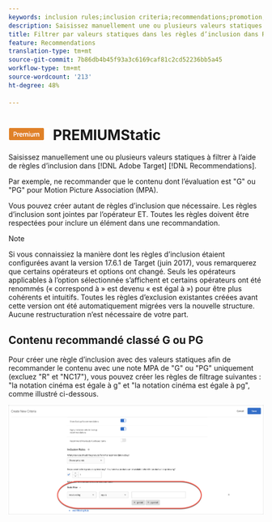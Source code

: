 ```yaml
---
keywords: inclusion rules;inclusion criteria;recommendations;promotion;promotions;dynamic filtering;static;static filter
description: Saisissez manuellement une ou plusieurs valeurs statiques à filtrer à l’aide de règles d’inclusion dans Adobe Target.
title: Filtrer par valeurs statiques dans les règles d’inclusion dans Recommendations
feature: Recommendations
translation-type: tm+mt
source-git-commit: 7b86db4b45f93a3c6169caf81c2cd52236bb5a45
workflow-type: tm+mt
source-wordcount: '213'
ht-degree: 48%

---
```



# ![Filtre ](/help/assets/premium.png) PREMIUMStatic

Saisissez manuellement une ou plusieurs valeurs statiques à filtrer à l’aide de règles d’inclusion dans [!DNL Adobe Target] [!DNL Recommendations].

Par exemple, ne recommander que le contenu dont l’évaluation est &quot;G&quot; ou &quot;PG&quot; pour Motion Picture Association (MPA).

Vous pouvez créer autant de règles d’inclusion que nécessaire. Les règles d’inclusion sont jointes par l’opérateur ET. Toutes les règles doivent être respectées pour inclure un élément dans une recommandation.

>[!NOTE]
>
>Si vous connaissiez la manière dont les règles d’inclusion étaient configurées avant la version 17.6.1 de Target (juin 2017), vous remarquerez que certains opérateurs et options ont changé. Seuls les opérateurs applicables à l’option sélectionnée s’affichent et certains opérateurs ont été renommés (« correspond à » est devenu « est égal à ») pour être plus cohérents et intuitifs. Toutes les règles d’exclusion existantes créées avant cette version ont été automatiquement migrées vers la nouvelle structure. Aucune restructuration n’est nécessaire de votre part.

## Contenu recommandé classé G ou PG

Pour créer une règle d’inclusion avec des valeurs statiques afin de recommander le contenu avec une note MPA de &quot;G&quot; ou &quot;PG&quot; uniquement (excluez &quot;R&quot; et &quot;NC17&quot;), vous pouvez créer les règles de filtrage suivantes : &quot;la notation cinéma est égale à g&quot; et &quot;la notation cinéma est égale à pg&quot;, comme illustré ci-dessous.

![exemple de notation de film](/help/c-recommendations/c-algorithms/assets/movies.png)

